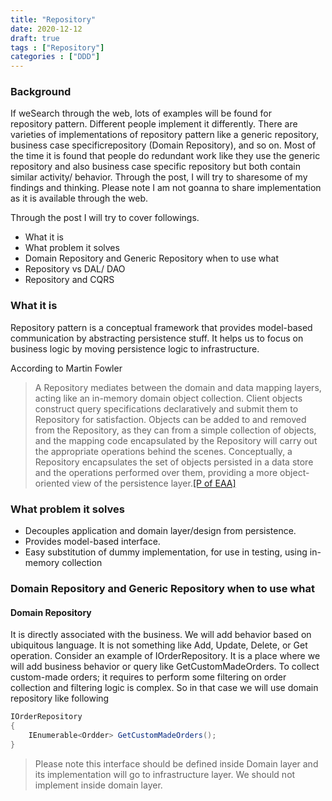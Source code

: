 ```yaml
---
title: "Repository"
date: 2020-12-12
draft: true
tags : ["Repository"]
categories : ["DDD"]
---
```

### Background 
If weSearch through the web, lots of examples will be found for repository pattern. Different people implement it differently. There are varieties of implementations of repository pattern like a generic repository, business case specificrepository (Domain Repository), and so on. Most of the time it is found that people do redundant work like they use the generic repository and also business case specific repository but both contain similar activity/ behavior. Through the post, I will try to sharesome of my findings and thinking. Please note I am not goanna to share implementation as it is available through the web.

Through the post I will try to cover followings.
- What it is
- What problem it solves
- Domain Repository and Generic Repository when to use what
- Repository vs DAL/ DAO
- Repository and CQRS

### What it is 
Repository pattern is a conceptual framework that provides model-based communication by abstracting persistence stuff. It helps us to focus on business logic by moving persistence logic to infrastructure.

According to Martin Fowler
> A Repository mediates between the domain and data mapping layers, acting like an in-memory domain object collection. Client objects construct query specifications declaratively and submit them to Repository for satisfaction. Objects can be added to and removed from the Repository, as they can from a simple collection of objects, and the mapping code encapsulated by the Repository will carry out the appropriate operations behind the scenes. Conceptually, a Repository encapsulates the set of objects persisted in a data store and the operations performed over them, providing a more object-oriented view of the persistence layer.[[P of EAA]](https://martinfowler.com/books/eaa.html)

### What problem it solves
- Decouples application and domain layer/design from persistence.
- Provides model-based interface.
- Easy substitution of dummy implementation, for use in testing, using in-memory collection

### Domain Repository and Generic Repository when to use what
#### Domain Repository
It is directly associated with the business. We will add behavior based on ubiquitous language. It is not something like Add, Update, Delete, or Get operation. Consider an example of IOrderRepository. It is a place where we will add business behavior or query like GetCustomMadeOrders. To collect custom-made orders; it requires to perform some filtering on order collection and filtering logic is complex. So in that case we will use domain repository like following
```cs
IOrderRepository
{
    IEnumerable<Ordder> GetCustomMadeOrders();
}
```
> Please note this interface should be defined inside Domain layer and its implementation will go to infrastructure layer. We should not implement inside domain layer.
